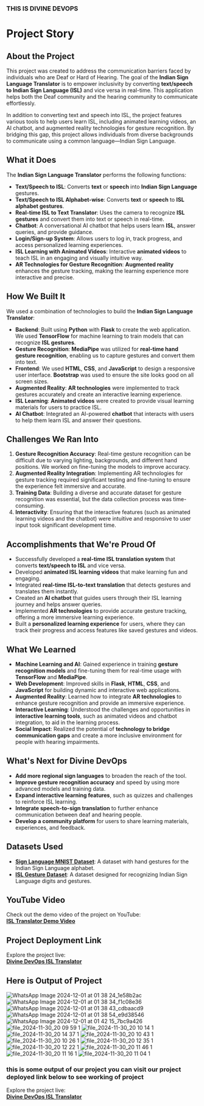 ### THIS IS DIVINE DEVOPS 
# Project Story

## About the Project
This project was created to address the communication barriers faced by individuals who are Deaf or Hard of Hearing. The goal of the **Indian Sign Language Translator** is to empower inclusivity by converting **text/speech to Indian Sign Language (ISL)** and vice versa in real-time. This application helps both the Deaf community and the hearing community to communicate effortlessly.

In addition to converting text and speech into ISL, the project features various tools to help users learn ISL, including animated learning videos, an AI chatbot, and augmented reality technologies for gesture recognition. By bridging this gap, this project allows individuals from diverse backgrounds to communicate using a common language—Indian Sign Language.

## What it Does
The **Indian Sign Language Translator** performs the following functions:
- **Text/Speech to ISL**: Converts **text** or **speech** into **Indian Sign Language** gestures.
- **Text/Speech to ISL Alphabet-wise**: Converts **text** or **speech** to **ISL alphabet gestures**.
- **Real-time ISL to Text Translator**: Uses the camera to recognize **ISL gestures** and convert them into text or speech in real-time.
- **Chatbot**: A conversational AI chatbot that helps users learn **ISL**, answer queries, and provide guidance.
- **Login/Sign-up System**: Allows users to log in, track progress, and access personalized learning experiences.
- **ISL Learning with Animated Videos**: Interactive **animated videos** to teach ISL in an engaging and visually intuitive way.
- **AR Technologies for Gesture Recognition**: **Augmented reality** enhances the gesture tracking, making the learning experience more interactive and precise.

## How We Built It
We used a combination of technologies to build the **Indian Sign Language Translator**:
- **Backend**: Built using **Python** with **Flask** to create the web application. We used **TensorFlow** for machine learning to train models that can recognize **ISL gestures**.
- **Gesture Recognition**: **MediaPipe** was utilized for **real-time hand gesture recognition**, enabling us to capture gestures and convert them into text.
- **Frontend**: We used **HTML**, **CSS**, and **JavaScript** to design a responsive user interface. **Bootstrap** was used to ensure the site looks good on all screen sizes.
- **Augmented Reality**: **AR technologies** were implemented to track gestures accurately and create an interactive learning experience.
- **ISL Learning**: **Animated videos** were created to provide visual learning materials for users to practice ISL.
- **AI Chatbot**: Integrated an AI-powered **chatbot** that interacts with users to help them learn ISL and answer their questions.

## Challenges We Ran Into
1. **Gesture Recognition Accuracy**: Real-time gesture recognition can be difficult due to varying lighting, backgrounds, and different hand positions. We worked on fine-tuning the models to improve accuracy.
2. **Augmented Reality Integration**: Implementing AR technologies for gesture tracking required significant testing and fine-tuning to ensure the experience felt immersive and accurate.
3. **Training Data**: Building a diverse and accurate dataset for gesture recognition was essential, but the data collection process was time-consuming.
4. **Interactivity**: Ensuring that the interactive features (such as animated learning videos and the chatbot) were intuitive and responsive to user input took significant development time.

## Accomplishments that We're Proud Of
- Successfully developed a **real-time ISL translation system** that converts **text/speech to ISL** and vice versa.
- Developed **animated ISL learning videos** that make learning fun and engaging.
- Integrated **real-time ISL-to-text translation** that detects gestures and translates them instantly.
- Created an **AI chatbot** that guides users through their ISL learning journey and helps answer queries.
- Implemented **AR technologies** to provide accurate gesture tracking, offering a more immersive learning experience.
- Built a **personalized learning experience** for users, where they can track their progress and access features like saved gestures and videos.

## What We Learned
- **Machine Learning and AI**: Gained experience in training **gesture recognition models** and fine-tuning them for real-time usage with **TensorFlow** and **MediaPipe**.
- **Web Development**: Improved skills in **Flask**, **HTML**, **CSS**, and **JavaScript** for building dynamic and interactive web applications.
- **Augmented Reality**: Learned how to integrate **AR technologies** to enhance gesture recognition and provide an immersive experience.
- **Interactive Learning**: Understood the challenges and opportunities in **interactive learning tools**, such as animated videos and chatbot integration, to aid in the learning process.
- **Social Impact**: Realized the potential of **technology to bridge communication gaps** and create a more inclusive environment for people with hearing impairments.

## What's Next for Divine DevOps
- **Add more regional sign languages** to broaden the reach of the tool.
- **Improve gesture recognition accuracy** and speed by using more advanced models and training data.
- **Expand interactive learning features**, such as quizzes and challenges to reinforce ISL learning.
- **Integrate speech-to-sign translation** to further enhance communication between deaf and hearing people.
- **Develop a community platform** for users to share learning materials, experiences, and feedback.

## Datasets Used
- **[Sign Language MNIST Dataset](https://www.kaggle.com/datasets/ardamavi/indian-sign-language-dataset)**: A dataset with hand gestures for the Indian Sign Language alphabet.
- **[ISL Gesture Dataset](https://www.kaggle.com/datasets/ahmadrasyid/indian-sign-language-digits)**: A dataset designed for recognizing Indian Sign Language digits and gestures.

## YouTube Video
Check out the demo video of the project on YouTube:  
[**ISL Translator Demo Video**](https://youtu.be/hZl53nFjaaI?feature=shared)

## Project Deployment Link
Explore the project live:  
[**Divine DevOps ISL Translator**](https://divinedevopssih.netlify.app/)

## Here is Output of Project
![WhatsApp Image 2024-12-01 at 01 38 24_1e58b2ac](https://github.com/user-attachments/assets/5b09fb03-e041-46b3-b2ad-f5517f03c842)
![WhatsApp Image 2024-12-01 at 01 38 34_f1c08e36](https://github.com/user-attachments/assets/c0a06ad5-1164-43cb-a319-0ac04613e710)
![WhatsApp Image 2024-12-01 at 01 38 43_cdbaacd9](https://github.com/user-attachments/assets/1005e60c-aaf8-45a2-a20d-e7298a842d3b)
![WhatsApp Image 2024-12-01 at 01 38 54_e9d38546](https://github.com/user-attachments/assets/9a2fc629-2eeb-43de-a6da-282008fee352)
![WhatsApp Image 2024-12-01 at 01 42 15_7bc9a426](https://github.com/user-attachments/assets/345b7d7b-b900-4828-82aa-97c485683315)
![file_2024-11-30_20 09 59 1](https://github.com/user-attachments/assets/9a2d9a8e-171d-4bf7-a7dd-49d8cc8a7803)
![file_2024-11-30_20 10 14 1](https://github.com/user-attachments/assets/f9a6bd4c-92a9-4eb3-8b75-50f2fbb3578d)
![file_2024-11-30_20 14 37 1](https://github.com/user-attachments/assets/76edfc98-dd74-47a0-8a4d-4adb5df5ea50)
![file_2024-11-30_20 10 43 1](https://github.com/user-attachments/assets/5dcc8bf6-c7eb-46d5-b16c-12fd6492ef59)
![file_2024-11-30_20 10 26 1](https://github.com/user-attachments/assets/be7fe869-7b42-4704-9815-64678a025896)
![file_2024-11-30_20 12 35 1](https://github.com/user-attachments/assets/55356b36-f511-4763-b766-ab8c6b92acd2)
![file_2024-11-30_20 12 22 1](https://github.com/user-attachments/assets/a4dad8a3-564e-489e-95cf-868ee1a3fb92)
![file_2024-11-30_20 11 46 1](https://github.com/user-attachments/assets/6d00b8b6-e59d-4732-8814-70195755ce90)
![file_2024-11-30_20 11 16 1](https://github.com/user-attachments/assets/0dc009d4-9ec2-4d6d-b1e9-88be6e01e06f)
![file_2024-11-30_20 11 04 1](https://github.com/user-attachments/assets/500f9d7d-2a54-432e-a0ae-f8bc11f6d94e)


### this is some output of our project you can visit our project deployed link below to see working of project
Explore the project live:  
[**Divine DevOps ISL Translator**](https://divinedevopssih.netlify.app/)
